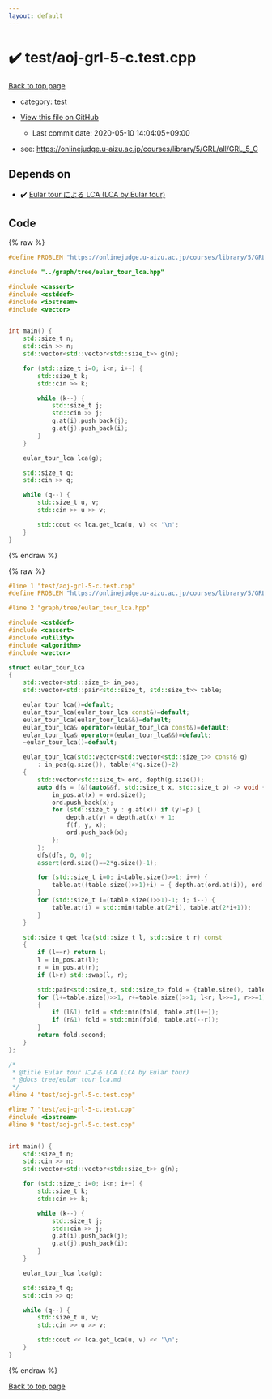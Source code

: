 ```yaml
---
layout: default
---
```


<!-- mathjax config similar to math.stackexchange -->
<script type="text/javascript" async
  src="https://cdnjs.cloudflare.com/ajax/libs/mathjax/2.7.5/MathJax.js?config=TeX-MML-AM_CHTML">
</script>
<script type="text/x-mathjax-config">
  MathJax.Hub.Config({
    TeX: { equationNumbers: { autoNumber: "AMS" }},
    tex2jax: {
      inlineMath: [ ['$','$'] ],
      processEscapes: true
    },
    "HTML-CSS": { matchFontHeight: false },
    displayAlign: "left",
    displayIndent: "2em"
  });
</script>

<script type="text/javascript" src="https://cdnjs.cloudflare.com/ajax/libs/jquery/3.4.1/jquery.min.js"></script>
<script src="https://cdn.jsdelivr.net/npm/jquery-balloon-js@1.1.2/jquery.balloon.min.js" integrity="sha256-ZEYs9VrgAeNuPvs15E39OsyOJaIkXEEt10fzxJ20+2I=" crossorigin="anonymous"></script>
<script type="text/javascript" src="../../assets/js/copy-button.js"></script>
<link rel="stylesheet" href="../../assets/css/copy-button.css" />


# :heavy_check_mark: test/aoj-grl-5-c.test.cpp

<a href="../../index.html">Back to top page</a>

* category: <a href="../../index.html#098f6bcd4621d373cade4e832627b4f6">test</a>
* <a href="{{ site.github.repository_url }}/blob/master/test/aoj-grl-5-c.test.cpp">View this file on GitHub</a>
    - Last commit date: 2020-05-10 14:04:05+09:00


* see: <a href="https://onlinejudge.u-aizu.ac.jp/courses/library/5/GRL/all/GRL_5_C">https://onlinejudge.u-aizu.ac.jp/courses/library/5/GRL/all/GRL_5_C</a>


## Depends on

* :heavy_check_mark: <a href="../../library/graph/tree/eular_tour_lca.hpp.html">Eular tour による LCA (LCA by Eular tour)</a>


## Code

<a id="unbundled"></a>
{% raw %}
```cpp
#define PROBLEM "https://onlinejudge.u-aizu.ac.jp/courses/library/5/GRL/all/GRL_5_C"

#include "../graph/tree/eular_tour_lca.hpp"

#include <cassert>
#include <cstddef>
#include <iostream>
#include <vector>


int main() {
    std::size_t n;
    std::cin >> n;
    std::vector<std::vector<std::size_t>> g(n);

    for (std::size_t i=0; i<n; i++) {
        std::size_t k;
        std::cin >> k;

        while (k--) {
            std::size_t j;
            std::cin >> j;
            g.at(i).push_back(j);
            g.at(j).push_back(i);
        }
    }

    eular_tour_lca lca(g);

    std::size_t q;
    std::cin >> q;

    while (q--) {
        std::size_t u, v;
        std::cin >> u >> v;

        std::cout << lca.get_lca(u, v) << '\n';
    }
}

```
{% endraw %}

<a id="bundled"></a>
{% raw %}
```cpp
#line 1 "test/aoj-grl-5-c.test.cpp"
#define PROBLEM "https://onlinejudge.u-aizu.ac.jp/courses/library/5/GRL/all/GRL_5_C"

#line 2 "graph/tree/eular_tour_lca.hpp"

#include <cstddef>
#include <cassert>
#include <utility>
#include <algorithm>
#include <vector>

struct eular_tour_lca
{
    std::vector<std::size_t> in_pos;
    std::vector<std::pair<std::size_t, std::size_t>> table;

    eular_tour_lca()=default;
    eular_tour_lca(eular_tour_lca const&)=default;
    eular_tour_lca(eular_tour_lca&&)=default;
    eular_tour_lca& operator=(eular_tour_lca const&)=default;
    eular_tour_lca& operator=(eular_tour_lca&&)=default;
    ~eular_tour_lca()=default;

    eular_tour_lca(std::vector<std::vector<std::size_t>> const& g)
        : in_pos(g.size()), table(4*g.size()-2)
    {
        std::vector<std::size_t> ord, depth(g.size());
        auto dfs = [&](auto&&f, std::size_t x, std::size_t p) -> void {
            in_pos.at(x) = ord.size();
            ord.push_back(x);
            for (std::size_t y : g.at(x)) if (y!=p) {
                depth.at(y) = depth.at(x) + 1;
                f(f, y, x);
                ord.push_back(x);
            };
        };
        dfs(dfs, 0, 0);
        assert(ord.size()==2*g.size()-1);

        for (std::size_t i=0; i<table.size()>>1; i++) {
            table.at((table.size()>>1)+i) = { depth.at(ord.at(i)), ord.at(i) };
        }
        for (std::size_t i=(table.size()>>1)-1; i; i--) {
            table.at(i) = std::min(table.at(2*i), table.at(2*i+1));
        }
    }

    std::size_t get_lca(std::size_t l, std::size_t r) const
    {
        if (l==r) return l;
        l = in_pos.at(l);
        r = in_pos.at(r);
        if (l>r) std::swap(l, r);

        std::pair<std::size_t, std::size_t> fold = {table.size(), table.size()};
        for (l+=table.size()>>1, r+=table.size()>>1; l<r; l>>=1, r>>=1)
        {
            if (l&1) fold = std::min(fold, table.at(l++));
            if (r&1) fold = std::min(fold, table.at(--r));
        }
        return fold.second;
    }
};

/*
 * @title Eular tour による LCA (LCA by Eular tour)
 * @docs tree/eular_tour_lca.md
 */
#line 4 "test/aoj-grl-5-c.test.cpp"

#line 7 "test/aoj-grl-5-c.test.cpp"
#include <iostream>
#line 9 "test/aoj-grl-5-c.test.cpp"


int main() {
    std::size_t n;
    std::cin >> n;
    std::vector<std::vector<std::size_t>> g(n);

    for (std::size_t i=0; i<n; i++) {
        std::size_t k;
        std::cin >> k;

        while (k--) {
            std::size_t j;
            std::cin >> j;
            g.at(i).push_back(j);
            g.at(j).push_back(i);
        }
    }

    eular_tour_lca lca(g);

    std::size_t q;
    std::cin >> q;

    while (q--) {
        std::size_t u, v;
        std::cin >> u >> v;

        std::cout << lca.get_lca(u, v) << '\n';
    }
}

```
{% endraw %}

<a href="../../index.html">Back to top page</a>

